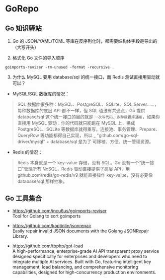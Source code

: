 # GoRepo

## Go 知识驿站

1. Go 的 JSON/YAML/TOML 等库在反序列化时，都需要结构体字段是导出的（大写开头）

2. 格式化 Go 文件的导入顺序
```shell
goimports-reviser -rm-unused -format -recursive .
```

3. 为什么 MySQL 要用 database/sql 的统一接口，而 Redis 测试直接用驱动就可以？

- MySQL/SQL 数据库的情况：
> SQL 数据库很多种：MySQL、PostgreSQL、SQLite、SQL Server……，每种数据库的底层 API 都不一样，但 SQL 语法有共通点，Go 提供 database/sql 这个统一接口的目的就是 `一次写代码，多种数据库通用`，如果你直接用 MySQL 驱动：你的代码就只能跑在 MySQL 上，换成 PostgreSQL、SQLite 等数据库就得重写，连接池、事务管理、Prepare、QueryRow 等功能都得自己实现，所以 _ "github.com/go-sql-driver/mysql" + database/sql 是为了 可移植、方便、统一管理资源。

- Redis 的情况：
> Redis 本身就是一个 key-value 存储，没有 SQL。Go 没有一个“统一接口”管理所有 NoSQL，Redis 驱动直接提供了高层 API，用 github.com/redis/go-redis/v9 就能直接操作 key-value，没有必要像 database/sql 那样抽象。


## Go 工具集合

- https://github.com/incu6us/goimports-reviser  
Tool for Golang to sort goimports

- https://github.com/kaptinlin/jsonrepair  
Easily repair invalid JSON documents with the Golang JSONRepair Library.

- https://github.com/tbphp/gpt-load  
A high-performance, enterprise-grade AI API transparent proxy service designed specifically for enterprises and developers who need to integrate multiple AI services. Built with Go, featuring intelligent key management, load balancing, and comprehensive monitoring capabilities, designed for high-concurrency production environments.

